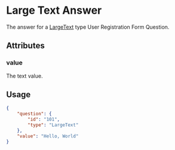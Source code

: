 # Large Text Answer <Badge text="object" vertical="middle" />
The answer for a [LargeText](./acrm-question-type/#large-text) type User Registration Form Question.

## Attributes
### value <Badge text="string" vertical="middle" />
The text value.

## Usage
``` json
{
    "question": {
        "id": "101",
        "type": "LargeText"
    },
    "value": "Hello, World"  
}
```